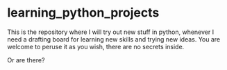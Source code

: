 # learning_python_projects
This is the repository where I will try out new stuff in python, whenever I need a drafting board for learning new skills and trying new ideas. You are welcome to peruse it as you wish, there are no secrets inside.

Or are there?